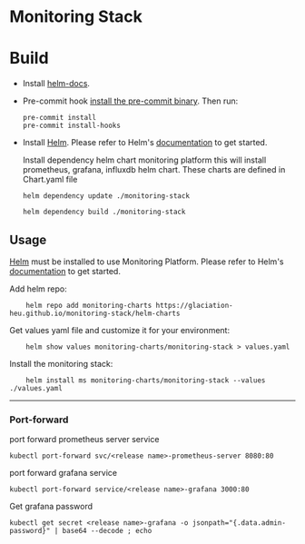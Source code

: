 # Monitoring Stack

# Build

* Install [helm-docs](https://github.com/norwoodj/helm-docs).

* Pre-commit hook
  [install the pre-commit binary](https://pre-commit.com/#install). Then run:
  ```console
  pre-commit install
  pre-commit install-hooks
  ```

* Install [Helm](https://helm.sh). Please refer to Helm's [documentation](https://helm.sh/docs/) to get started.

  Install dependency helm chart monitoring platform
  this will install prometheus, grafana, influxdb helm chart.
  These charts are defined in Chart.yaml file

  ```console
  helm dependency update ./monitoring-stack
  ```

  ```console
  helm dependency build ./monitoring-stack
  ```

## Usage
[Helm](https://helm.sh) must be installed to use Monitoring Platform.
Please refer to Helm's [documentation](https://helm.sh/docs/) to get started.

Add helm repo:
```console
    helm repo add monitoring-charts https://glaciation-heu.github.io/monitoring-stack/helm-charts
```

Get values yaml file and customize it for your environment:
```console
    helm show values monitoring-charts/monitoring-stack > values.yaml
```

Install the monitoring stack:
```console
    helm install ms monitoring-charts/monitoring-stack --values ./values.yaml
```

---

### Port-forward

port forward prometheus server service
```console
kubectl port-forward svc/<release name>-prometheus-server 8080:80
```

port forward grafana service
```console
kubectl port-forward service/<release name>-grafana 3000:80 
```


Get grafana password
 
```console
kubectl get secret <release name>-grafana -o jsonpath="{.data.admin-password}" | base64 --decode ; echo
```
